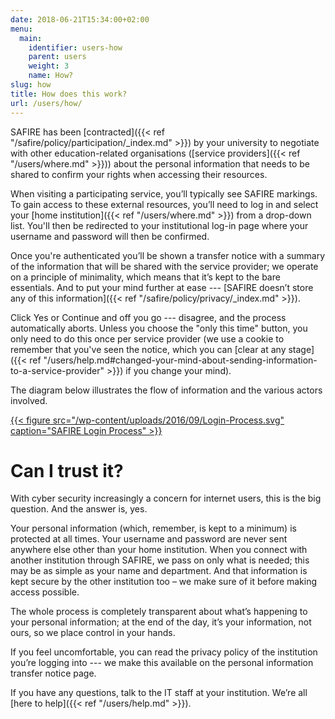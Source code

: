 ```yaml
---
date: 2018-06-21T15:34:00+02:00
menu:
  main:
    identifier: users-how
    parent: users
    weight: 3
    name: How?
slug: how
title: How does this work?
url: /users/how/
---
```


SAFIRE has been [contracted]({{< ref "/safire/policy/participation/_index.md" >}}) by your university to negotiate with other education-related organisations ([service providers]({{< ref "/users/where.md" >}})) about the personal information that needs to be shared to confirm your rights when accessing their resources.

When visiting a participating service, you’ll typically see SAFIRE markings. To gain access to these external resources, you’ll need to log in and select your [home institution]({{< ref "/users/where.md" >}}) from a drop-down list. You'll then be redirected to your institutional log-in page where your username and password will then be confirmed.

Once you're authenticated you’ll be shown a transfer notice with a summary of the information that will be shared with the service provider; we operate on a principle of minimality, which means that it’s kept to the bare essentials. And to put your mind further at ease --- [SAFIRE doesn’t store any of this information]({{< ref "/safire/policy/privacy/_index.md" >}}).

Click Yes or Continue and off you go --- disagree, and the process automatically aborts. Unless you choose the "only this time" button, you only need to do this once per service provider (we use a cookie to remember that you've seen the notice, which you can [clear at any stage]({{< ref "/users/help.md#changed-your-mind-about-sending-information-to-a-service-provider" >}}) if you change your mind).

The diagram below illustrates the flow of information and the various actors involved.

[{{< figure src="/wp-content/uploads/2016/09/Login-Process.svg" caption="SAFIRE Login Process" >}}](/wp-content/uploads/2016/09/Login-Process.svg)

# Can I trust it?

With cyber security increasingly a concern for internet users, this is the big question. And the answer is, yes.

Your personal information (which, remember, is kept to a minimum) is protected at all times. Your username and password are never sent anywhere else other than your home institution. When you connect with another institution through SAFIRE, we pass on only what is needed; this may be as simple as your name and department. And that information is kept secure by the other institution too – we make sure of it before making access possible.

The whole process is completely transparent about what’s happening to your personal information; at the end of the day, it’s your information, not ours, so we place control in your hands.

If you feel uncomfortable, you can read the privacy policy of the institution you’re logging into --- we make this available on the personal information transfer notice page.

If you have any questions, talk to the IT staff at your institution. We’re all [here to help]({{< ref "/users/help.md" >}}).
